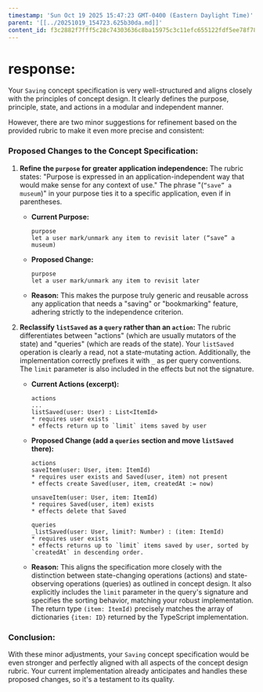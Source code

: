 ```yaml
---
timestamp: 'Sun Oct 19 2025 15:47:23 GMT-0400 (Eastern Daylight Time)'
parent: '[[../20251019_154723.625b30da.md]]'
content_id: f3c2882f7fff5c28c74303636c8ba15975c3c11efc655122fdf5ee78f7886399
---
```


# response:

Your `Saving` concept specification is very well-structured and aligns closely with the principles of concept design. It clearly defines the purpose, principle, state, and actions in a modular and independent manner.

However, there are two minor suggestions for refinement based on the provided rubric to make it even more precise and consistent:

### Proposed Changes to the Concept Specification:

1. **Refine the `purpose` for greater application independence:**
   The rubric states: "Purpose is expressed in an application-independent way that would make sense for any context of use." The phrase "(`“save” a museum`)" in your purpose ties it to a specific application, even if in parentheses.

   * **Current Purpose:**
     ```
     purpose
     let a user mark/unmark any item to revisit later (“save” a museum)
     ```
   * **Proposed Change:**
     ```
     purpose
     let a user mark/unmark any item to revisit later
     ```
   * **Reason:** This makes the purpose truly generic and reusable across any application that needs a "saving" or "bookmarking" feature, adhering strictly to the independence criterion.

2. **Reclassify `listSaved` as a `query` rather than an `action`:**
   The rubric differentiates between "actions" (which are usually mutators of the state) and "queries" (which are reads of the state). Your `listSaved` operation is clearly a read, not a state-mutating action. Additionally, the implementation correctly prefixes it with `_` as per query conventions. The `limit` parameter is also included in the effects but not the signature.

   * **Current Actions (excerpt):**
     ```
     actions
     ...
     listSaved(user: User) : List<ItemId>
     * requires user exists
     * effects return up to `limit` items saved by user
     ```
   * **Proposed Change (add a `queries` section and move `listSaved` there):**
     ```
     actions
     saveItem(user: User, item: ItemId)
     * requires user exists and Saved(user, item) not present
     * effects create Saved(user, item, createdAt := now)

     unsaveItem(user: User, item: ItemId)
     * requires Saved(user, item) exists
     * effects delete that Saved

     queries
     _listSaved(user: User, limit?: Number) : (item: ItemId)
     * requires user exists
     * effects returns up to `limit` items saved by user, sorted by `createdAt` in descending order.
     ```
   * **Reason:** This aligns the specification more closely with the distinction between state-changing operations (actions) and state-observing operations (queries) as outlined in concept design. It also explicitly includes the `limit` parameter in the query's signature and specifies the sorting behavior, matching your robust implementation. The return type `(item: ItemId)` precisely matches the array of dictionaries `{item: ID}` returned by the TypeScript implementation.

### Conclusion:

With these minor adjustments, your `Saving` concept specification would be even stronger and perfectly aligned with all aspects of the concept design rubric. Your current implementation already anticipates and handles these proposed changes, so it's a testament to its quality.
